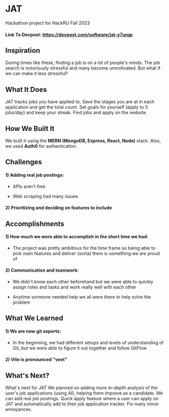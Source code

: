 
# JAT

Hackathon project for HackRU Fall 2023

#### Link To Devpost: https://devpost.com/software/jat-y7urqp
## Inspiration

During times like these, finding a job is on a lot of people's minds. The job search is notoriously stressful and many become unmotivated. But what if we can make it less stressful?

## What It Does

JAT tracks jobs you have applied to. Save the stages you are at in each application and get the total count. Set goals for yourself (apply to 5 jobs/day) and keep your streak. Find jobs and apply on the website.

## How We Built It

We built it using the **MERN (MongoDB, Express, React, Node)** stack. Also, we used **Auth0** for authentication.

## Challenges

#### 1) Adding real job postings:
- APIs aren't free

- Web scraping had many issues

#### 2) Prioritizing and deciding on features to include

## Accomplishments

#### 1) How much we were able to accomplish in the short time we had:

- The project was pretty ambitious for the time frame so being able to pick main features and deliver (sorta) them is something we are proud of

#### 2) Communication and teamwork:

- We didn't know each other beforehand but we were able to quickly assign roles and tasks and work really well with each other

- Anytime someone needed help we all were there to help solve the problem

## What We Learned

#### 1) We are now git experts:

- In the beginning, we had different setups and levels of understanding of Git, but we were able to figure it out together and follow GitFlow

#### 2) Vite is pronounced "veet"

## What's Next?
What's next for JAT We planned on adding more in-depth analysis of the user's job applications (using AI), helping them improve as a candidate. We can add real job postings. Quick apply feature where a user can apply on JAT and automatically add to their job application tracker. Fix many minor annoyances.
